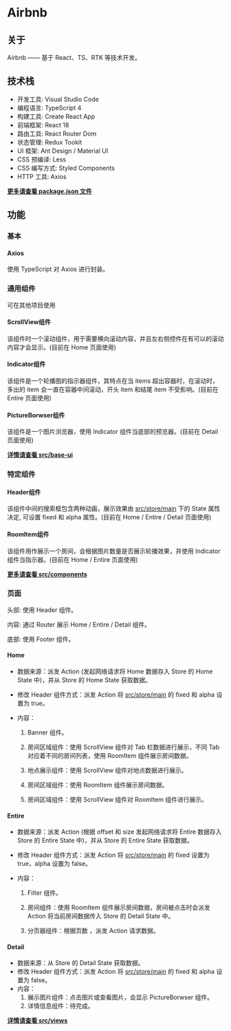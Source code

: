 # Airbnb

## 关于

Airbnb —— 基于 React、TS、RTK 等技术开发。

## 技术栈

* 开发工具: Visual Studio Code
* 编程语言: TypeScript 4
* 构建工具: Create React App
* 前端框架: React 18
* 路由工具: React Router Dom
* 状态管理: Redux Tookit
* UI 框架:  Ant Design / Material UI
* CSS 预编译: Less
* CSS 编写方式: Styled Components
* HTTP 工具: Axios

<u>**更多请查看 package.json 文件**</u>

## 功能

### 基本

#### Axios

使用 TypeScript 对 Axios 进行封装。

### 通用组件

可在其他项目使用

#### ScrollView组件

该组件时一个滚动组件，用于需要横向滚动内容，并且左右侧控件在有可以的滚动内容才会显示。(目前在 Home 页面使用)

#### Indicator组件

该组件是一个轮播图的指示器组件，其特点在当 items 超出容器时，在滚动时，多出的 item 会一直在容器中间滚动，开头 item 和结尾 item 不受影响。(目前在 Entire 页面使用)

#### PictureBorwser组件

该组件是一个图片浏览器，使用 Indicator 组件当底部的预览器。(目前在 Detail 页面使用)

<u>**详情请查看 src/base-ui**</u>

### 特定组件

#### Header组件

该组件中间的搜索框包含两种动画，展示效果由 <u>src/store/main</u> 下的 State 属性决定, 可设置 fixed 和 alpha 属性。(目前在 Home / Entire / Detail 页面使用)

#### RoomItem组件

该组件用作展示一个房间，会根据图片数量是否展示轮播效果，并使用 Indicator 组件当指示器。(目前在 Home / Entire 页面使用)

<u>**更多请查看 src/components**</u>

### 页面

头部: 使用 Header 组件。

内容: 通过 Router 展示 Home / Entire / Detail 组件。

底部: 使用 Footer 组件。

#### Home

* 数据来源：派发 Action (发起网络请求将 Home 数据存入 Store 的 Home State 中)，并从 Store 的 Home State 获取数据。

* 修改 Header 组件方式：派发 Action 将 <u>src/store/main</u> 的 fixed 和 alpha 设置为 true。

* 内容：

  1. Banner 组件。
  
  2. 房间区域组件：使用 ScrollView 组件对 Tab 栏数据进行展示，不同 Tab 对应着不同的房间列表，使用 RoomItem 组件展示房间数据。
  
  3. 地点展示组件：使用 ScrollView 组件对地点数据进行展示。
  
  4. 房间区域组件：使用 RoomItem 组件展示房间数据。
  
  5. 房间区域组件：使用 ScrollView 组件对 RoomItem 组件进行展示。

#### Entire

* 数据来源：派发 Action (根据 offset 和 size 发起网络请求将 Entire 数据存入 Store 的 Entire State 中)，并从 Store 的 Entire State 获取数据。

* 修改 Header 组件方式：派发 Action 将 <u>src/store/main</u> 的 fixed 设置为 true，alpha 设置为 false。

* 内容：
  
  1. Filter 组件。
  
  2. 房间组件：使用 RoomItem 组件展示房间数据，房间被点击时会派发 Action 将当前房间数据传入 Store 的 Detail State 中。
  3. 分页器组件：根据页数 ，派发 Action 请求数据。

#### Detail

* 数据来源：从 Store 的 Detail State 获取数据。
* 修改 Header 组件方式：派发 Action 将 <u>src/store/main</u> 的 fixed 和 alpha 设置为 false。
* 内容：
   	1. 展示图片组件：点击图片或查看图片，会显示 PictureBorwser 组件。
   	2. 详情信息组件：待完成。

<u>**详情请查看 src/views**</u>





















